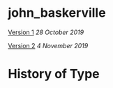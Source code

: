 # john_baskerville

[Version 1](https:/mclmatthew.github.io/john_baskerville/baskerville1.html)
*28 October 2019*

[Version 2](https:/mclmatthew.github.io/john_baskerville/baskerville2.html)
*4 November 2019*

# History of Type